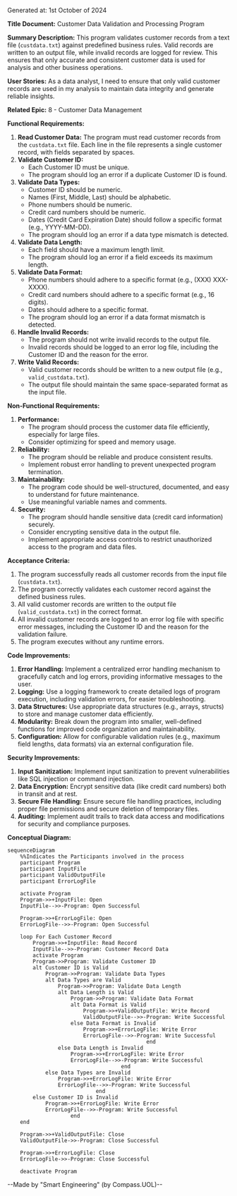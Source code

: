 Generated at: 1st October of 2024

**Title Document:** Customer Data Validation and Processing Program

**Summary Description:** 
This program validates customer records from a text file (`custdata.txt`) against predefined business rules. Valid records are written to an output file, while invalid records are logged for review. This ensures that only accurate and consistent customer data is used for analysis and other business operations.

**User Stories:**
As a data analyst, I need to ensure that only valid customer records are used in my analysis to maintain data integrity and generate reliable insights.

**Related Epic:**
8 - Customer Data Management

**Functional Requirements:**
1. **Read Customer Data:** The program must read customer records from the `custdata.txt` file. Each line in the file represents a single customer record, with fields separated by spaces.
2. **Validate Customer ID:**
    - Each Customer ID must be unique.
    - The program should log an error if a duplicate Customer ID is found. 
3. **Validate Data Types:**
    - Customer ID should be numeric.
    - Names (First, Middle, Last) should be alphabetic.
    - Phone numbers should be numeric.
    - Credit card numbers should be numeric.
    - Dates (Credit Card Expiration Date) should follow a specific format (e.g., YYYY-MM-DD). 
    - The program should log an error if a data type mismatch is detected.
4. **Validate Data Length:**
    - Each field should have a maximum length limit.
    - The program should log an error if a field exceeds its maximum length. 
5. **Validate Data Format:**
    - Phone numbers should adhere to a specific format (e.g., (XXX) XXX-XXXX).
    - Credit card numbers should adhere to a specific format (e.g., 16 digits).
    - Dates should adhere to a specific format.
    - The program should log an error if a data format mismatch is detected. 
6. **Handle Invalid Records:**
    - The program should not write invalid records to the output file.
    - Invalid records should be logged to an error log file, including the Customer ID and the reason for the error.
7. **Write Valid Records:**
    - Valid customer records should be written to a new output file (e.g., `valid_custdata.txt`).
    - The output file should maintain the same space-separated format as the input file.

**Non-Functional Requirements:**
1. **Performance:** 
    - The program should process the customer data file efficiently, especially for large files.
    - Consider optimizing for speed and memory usage.
2. **Reliability:**
    - The program should be reliable and produce consistent results.
    - Implement robust error handling to prevent unexpected program termination. 
3. **Maintainability:**
    - The program code should be well-structured, documented, and easy to understand for future maintenance.
    - Use meaningful variable names and comments. 
4. **Security:**
    - The program should handle sensitive data (credit card information) securely.
    - Consider encrypting sensitive data in the output file.
    - Implement appropriate access controls to restrict unauthorized access to the program and data files.

**Acceptance Criteria:**
1. The program successfully reads all customer records from the input file (`custdata.txt`).
2. The program correctly validates each customer record against the defined business rules.
3. All valid customer records are written to the output file (`valid_custdata.txt`) in the correct format.
4. All invalid customer records are logged to an error log file with specific error messages, including the Customer ID and the reason for the validation failure.
5. The program executes without any runtime errors. 

**Code Improvements:**
1. **Error Handling:** Implement a centralized error handling mechanism to gracefully catch and log errors, providing informative messages to the user.
2. **Logging:** Use a logging framework to create detailed logs of program execution, including validation errors, for easier troubleshooting.
3. **Data Structures:**  Use appropriate data structures (e.g., arrays, structs) to store and manage customer data efficiently.
4. **Modularity:**  Break down the program into smaller, well-defined functions for improved code organization and maintainability.
5. **Configuration:** Allow for configurable validation rules (e.g., maximum field lengths, data formats) via an external configuration file.

**Security Improvements:**
1. **Input Sanitization:** Implement input sanitization to prevent vulnerabilities like SQL injection or command injection.
2. **Data Encryption:** Encrypt sensitive data (like credit card numbers) both in transit and at rest.
3. **Secure File Handling:** Ensure secure file handling practices, including proper file permissions and secure deletion of temporary files.
4. **Auditing:** Implement audit trails to track data access and modifications for security and compliance purposes. 

**Conceptual Diagram:**

```mermaid
sequenceDiagram
    %%Indicates the Participants involved in the process
    participant Program
    participant InputFile
    participant ValidOutputFile
    participant ErrorLogFile

    activate Program
    Program->>+InputFile: Open
    InputFile-->>-Program: Open Successful

    Program->>+ErrorLogFile: Open
    ErrorLogFile-->>-Program: Open Successful    

    loop For Each Customer Record
        Program->>+InputFile: Read Record
        InputFile-->>-Program: Customer Record Data        
        activate Program
        Program->>Program: Validate Customer ID
        alt Customer ID is Valid            
            Program->>Program: Validate Data Types
            alt Data Types are Valid
                Program->>Program: Validate Data Length
                alt Data Length is Valid
                    Program->>Program: Validate Data Format
                    alt Data Format is Valid
                        Program->>+ValidOutputFile: Write Record
                        ValidOutputFile-->>-Program: Write Successful
                    else Data Format is Invalid
                        Program->>+ErrorLogFile: Write Error
                        ErrorLogFile-->>-Program: Write Successful
                                            end                        
                else Data Length is Invalid
                    Program->>+ErrorLogFile: Write Error
                    ErrorLogFile-->>-Program: Write Successful
                                    end
            else Data Types are Invalid
                Program->>+ErrorLogFile: Write Error
                ErrorLogFile-->>-Program: Write Successful
                            end            
        else Customer ID is Invalid
            Program->>+ErrorLogFile: Write Error
            ErrorLogFile-->>-Program: Write Successful
                    end
    end
    
    Program->>+ValidOutputFile: Close
    ValidOutputFile->>-Program: Close Successful

    Program->>+ErrorLogFile: Close
    ErrorLogFile->>-Program: Close Successful
    
    deactivate Program
```

--Made by "Smart Engineering" (by Compass.UOL)--